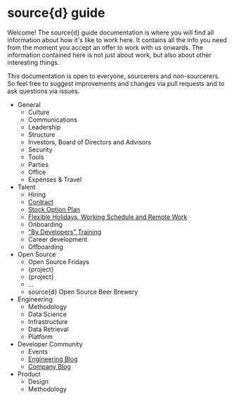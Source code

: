 # source{d} guide

Welcome! The source{d} guide documentation is where you will find all information about how it's like to work here. It contains all the info you need from the moment you accept an offer to work with us onwards. The information contained here is not just about work, but also about other interesting things.

This documentation is open to everyone, sourcerers and non-sourcerers. So feel free to suggest improvements and changes via pull requests and to ask questions via issues.

* General
  * Culture
  * Communications
  * Leadership
  * Structure
  * Investors, Board of Directors and Advisors
  * Security
  * Tools
  * Parties
  * Office
  * Expenses & Travel
* Talent
  * Hiring
  * <a href="https://github.com/src-d/tutorial/blob/master/talent/contract.md">Contract</a>
  * <a href="https://github.com/src-d/tutorial/blob/master/talent/esop.md">Stock Option Plan</a>
  * <a href="https://github.com/src-d/tutorial/blob/master/talent/flexible_holidays_working_schedule_%20remote_work.md">Flexible Holidays, Working Schedule and Remote Work</a>
  * Onboarding
  * <a href="https://github.com/src-d/tutorial/blob/master/talent/by-developers-training/README.md">"By Developers" Training</a>
  * Career development
  * Offboarding
* Open Source
  * Open Source Fridays
  * {project}
  * {project}
  * ...
  * source{d} Open Source Beer Brewery
* Engineering
  * Methodology
  * Data Science
  * Infrastructure
  * Data Retrieval
  * Platform
* Developer Community
  * Events
  * <a href="https://blog.sourced.tech">Engineering Blog</a>
  * <a href="https://medium.com/source-d">Company Blog</a>
* Product
  * Design
  * Methodology
